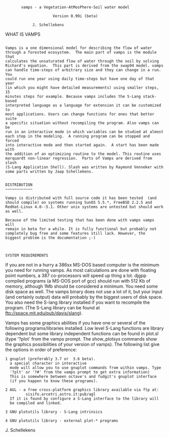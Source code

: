            vamps - a Vegetation-AtMosPhere-Soil water model

                         Version 0.99i (beta)
			
			    J. Schellekens




WHAT IS VAMPS 
~~~~~~~~~~~~~ 

Vamps is a one dimensional model for describing the flow of water
through a forested ecosystem.  The main part of vamps is the module that
calculates the unsaturated flow of water through the soil by solving
Richard's equation.  This part is derived from the swap94 model. vamps
can handle time-steps of arbitrary size and they can change in a run. You
could run one year using daily time-steps but have one day of that year
(in which you might have detailed measurements) using smaller steps, 15
minutes steps for example. Because vamps includes the S-Lang stack-based
interpreted language as a language for extension it can be customized to
most applications. Users can change functions for ones that better suite
a specific situation without recompiling the program. Also vamps can be
run in an interactive mode in which variables can be studied at almost
each step in the modeling.  A running program can be stopped and forced
into interactive mode and then started again.  A start has been made with
the addition of an optimizing routine to the model. This routine uses
marquardt non-linear regression.  Parts of Vamps are derived from slash
(S-Lang Application Shell). Slash was written by Raymond Venneker with
some parts written by Jaap Schellekens.


DISTRIBUTION
~~~~~~~~~~~~

Vamps is distributed with full source code it has been tested  (and
should compile) on systems running SunOS 5.5.*, FreeBSD 2.2.5 and
RedHat-Linux 4.0--5.1. Other unix systems are untested but should work
as well.

Because of the limited testing that has been done with vamps vamps will
remain in beta for a while. It is fully functional but probably not
completely bug free and some features still lack. However, the
biggest problem is the documentation ;-)



SYSTEM REQUIREMENTS
~~~~~~~~~~~~~~~~~~~

If you are not in a hurry a 386sx MS-DOS based computer is the minimum you
need for running vamps. As most calculations are done with floating point
numbers, a 387 co-processors will speed up thing a lot. djgpp compiled
programs (a MS-DOS port of gcc) should run with 512 Kb of memory, although
1Mb should be considered a minimum. You need some disk space as well.  The
vamps binary does not use a lot of it, but your input (and certainly output)
data will probably by the biggest users of disk space. You also need
the S-lang library installed if you want to recompile the program.  (The
S-Lang library can be found at ftp://space.mit.edu/pub/davis/slang).

Vamps has some graphics abilities if you have one or several of the following
programs/libraries installed. Low level S-Lang functions are library dependent
but some library independent functions can be found in plot.sl (type '?plot'
from the vamps prompt. The show_plotsys commands show the graphics
possibilities of your version of vamps). The following list give the options in
order of preference:

	1 gnuplot (preferably 3.7 or  3.6 beta). 
	  a special character in interactive
	  mode will allow you to use gnuplot commands from within vamps. Type
	  '?plt' or '?#' from the vamps prompt to get extra information)
	  This is somewhere between octave's and fudgit's gnuplot interface
	  (if you happen to know these programs).

	2 AGL - a free cross-platform graphics library available via ftp at:
	         sisifo.arcetri.astro.it:pub/agl
	  If it is found by configure a S-Lang interface to the library will
	  be compiled and linked.

	3 GNU plotutils library - S-Lang intrinsics

	4 GNU plotutils library - external plot-* programs


J. Schellekens


